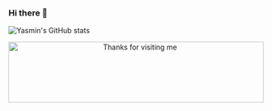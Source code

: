 ### Hi there 👋

![Yasmin's GitHub stats](https://github-readme-stats.vercel.app/api?username=ysminkmliah&show_icons=true&theme=transparent)

<div align="center">

<img height="120" alt="Thanks for visiting me" width="100%" src="https://raw.githubusercontent.com/BrunnerLivio/brunnerlivio/master/images/marquee.svg" />

</div>

